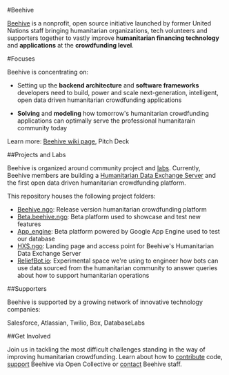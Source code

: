 #Beehive

[Beehive](http://beehive.ngo) is a nonprofit, open source initiative launched by former United Nations staff bringing humanitarian organizations, tech volunteers and supporters together to vastly improve **humanitarian financing technology** and **applications** at the **crowdfunding level**.

#Focuses

Beehive is concentrating on:

- Setting up the **backend architecture** and **software frameworks** developers need to build, power and scale next-generation, intelligent, open data driven humanitarian crowdfunding applications

- **Solving** and **modeling** how tomorrow's humanitarian crowdfunding applications can optimally serve the professional humanitarain community today

Learn more: [Beehive wiki page](https://github.com/BeehiveNGO/Beehive/wiki/Beehive-Initiative), Pitch Deck

##Projects and Labs

Beehive is organized around community project and [labs](). Currently, Beehive members are building a [Humanitarian Data Exchange Server]() and the first open data driven humanitarian crowdfunding platform.

This repository houses the following project folders:

- [Beehive.ngo](): Release version humanitarian crowdfunding platform
- [Beta.beehive.ngo](): Beta platform used to showcase and test new features 
- [App_engine](): Beta platform powered by Google App Engine used to test our database
- [HXS.ngo](): Landing page and access point for Beehive's Humanitarian Data Exchange Server
- [ReliefBot.io](): Experimental space we're using to engineer how bots can use data sourced from the humanitarian community to answer queries about how to support humanitarian operations

##Supporters

Beehive is supported by a growing network of innovative technology companies:

Salesforce, Atlassian, Twilio, Box, DatabaseLabs


##Get Involved

Join us in tackling the most difficult challenges standing in the way of improving humanitarian crowdfunding. Learn about how to [contribute]() code, [support](https://opencollective.com/beehive) Beehive via Open Collective or [contact]() Beehive staff.
